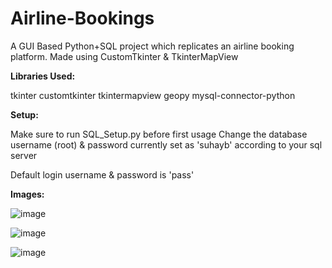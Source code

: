 # Airline-Bookings
A GUI Based Python+SQL project which replicates an airline booking platform. Made using CustomTkinter &amp; TkinterMapView

**Libraries Used:**

tkinter
customtkinter
tkintermapview
geopy
mysql-connector-python

**Setup:**

Make sure to run SQL_Setup.py before first usage
Change the database username (root) & password currently set as 'suhayb' according to your sql server

Default login username & password is 'pass'


**Images:**


![image](https://github.com/Swebi/Airline-Bookings/assets/82446436/ab2b52e0-4816-4808-875a-606868c691ea)

![image](https://github.com/Swebi/Airline-Bookings/assets/82446436/daf3d421-f26a-4689-8335-bfa54a831958)

![image](https://github.com/Swebi/Airline-Bookings/assets/82446436/cce917ef-a411-4763-8c56-759e30e6f0b9)

